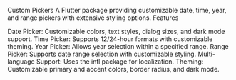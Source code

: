 Custom Pickers
A Flutter package providing customizable date, time, year, and range pickers with extensive styling options.
Features

Date Picker: Customizable colors, text styles, dialog sizes, and dark mode support.
Time Picker: Supports 12/24-hour formats with customizable theming.
Year Picker: Allows year selection within a specified range.
Range Picker: Supports date range selection with customizable styling.
Multi-language Support: Uses the intl package for localization.
Theming: Customizable primary and accent colors, border radius, and dark mode.
